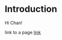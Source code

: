 # Introduction

Hi Chan!

link to a page [link](./_posts/2025-01-04-introduction-to-tdd-for-vehicle-models-in-cpp.md)
